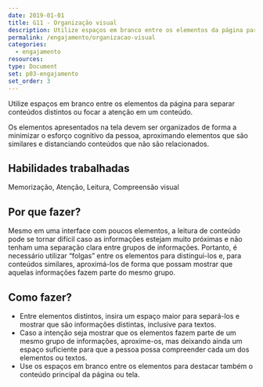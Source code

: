 ```yaml
---
date: 2019-01-01
title: G11 - Organização visual
description: Utilize espaços em branco entre os elementos da página para separar conteúdos distintos ou focar a atenção em um conteúdo.
permalink: /engajamento/organizacao-visual
categories:
  - engajamento
resources:
type: Document
set: p03-engajamento
set_order: 3
---
```


Utilize espaços em branco entre os elementos da página para separar conteúdos distintos ou focar a atenção em um conteúdo.

Os elementos apresentados na tela devem ser organizados de forma a minimizar o esforço cognitivo da pessoa, aproximando elementos que são similares e distanciando conteúdos que não são relacionados.

## Habilidades trabalhadas

Memorização, Atenção, Leitura, Compreensão visual

## Por que fazer?

Mesmo em uma interface com poucos elementos, a leitura de conteúdo pode se tornar difícil caso as informações estejam muito próximas e não tenham uma separação clara entre grupos de informações. Portanto, é necessário utilizar “folgas” entre os elementos para distingui-los e, para conteúdos similares, aproximá-los de forma que possam mostrar que aquelas informações fazem parte do mesmo grupo.

## Como fazer?

- Entre elementos distintos, insira um espaço maior para separá-los e mostrar que são informações distintas, inclusive para textos.
- Caso a intenção seja mostrar que os elementos fazem parte de um mesmo grupo de informações, aproxime-os, mas deixando ainda um espaço suficiente para que a pessoa possa compreender cada um dos elementos ou textos.
- Use os espaços em branco entre os elementos para destacar também o conteúdo principal da página ou tela.